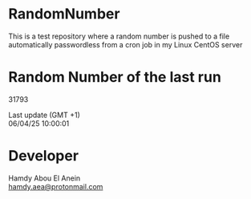 # RandomNumber    
This is a test repository where a random number is pushed to a file automatically passwordless from a cron job in my Linux CentOS server    
# Random Number of the last run   
31793
      
Last update (GMT +1)    
06/04/25 10:00:01
# Developer    
Hamdy Abou El Anein   
hamdy.aea@protonmail.com
